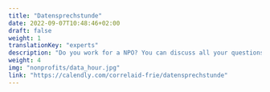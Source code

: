 ```yaml
---
title: "Datensprechstunde"
date: 2022-09-07T10:48:46+02:00
draft: false
weight: 1    
translationKey: "experts"
description: "Do you work for a NPO? You can discuss all your questions revolving around our work and data with one of our coordinators in our 1:1 *data hour*. Whether projects, educational sessions, events, data collection, or data analysis: we will see you there!"
weight: 4
img: "nonprofits/data_hour.jpg"
link: "https://calendly.com/correlaid-frie/datensprechstunde"
---
```


